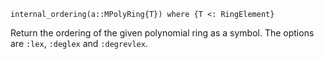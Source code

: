 ```
internal_ordering(a::MPolyRing{T}) where {T <: RingElement}
```

Return the ordering of the given polynomial ring as a symbol. The options are `:lex`, `:deglex` and `:degrevlex`.
